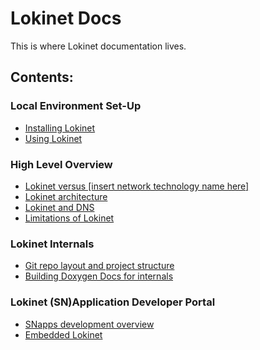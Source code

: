 # Lokinet Docs

This is where Lokinet documentation lives.

## Contents:

### Local Environment Set-Up
  - [Installing Lokinet](install.md)
  - [Using Lokinet](ideal-ux.md)


### High Level Overview
  - [Lokinet versus \[insert network technology name here\]](net-comparisons.md)
  - [Lokinet architecture](architecture.md)
  - [Lokinet and DNS](dns-overview.md)
  - [Limitations of Lokinet](we-cannot-make-sandwiches.md)


### Lokinet Internals
  - [Git repo layout and project structure](project-structure.md)
  - [Building Doxygen Docs for internals](doxygen.md)


### Lokinet (SN)Application Developer Portal
  - [SNapps development overview](snapps-dev-guide.md)
  - [Embedded Lokinet](liblokinet-dev-guide.md)
